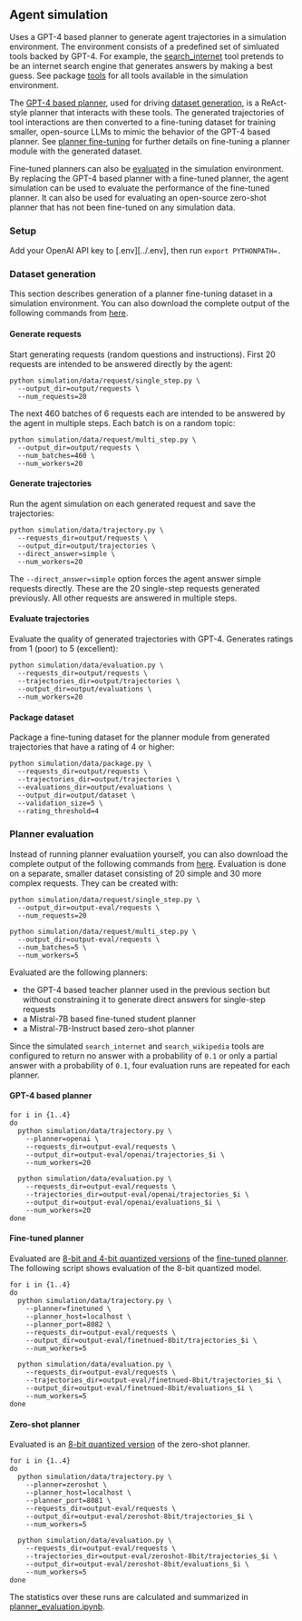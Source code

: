 ## Agent simulation

Uses a GPT-4 based planner to generate agent trajectories in a simulation environment. The environment consists of a predefined set of simluated tools backed by GPT-4. For example, the [search_internet](tools/search_internet.py) tool pretends to be an internet search engine that generates answers by making a best guess. See package [tools](tools) for all tools available in the simulation environment.

The [GPT-4 based planner](planner.py), used for driving [dataset generation](#dataset-generation), is a ReAct-style planner that interacts with these tools. The generated trajectories of tool interactions are then converted to a fine-tuning dataset for training smaller, open-source LLMs to mimic the behavior of the GPT-4 based planner. See [planner fine-tuning](../train/README.md) for further details on fine-tuning a planner module with the generated dataset.

Fine-tuned planners can also be [evaluated](#planner-evaluation) in the simulation environment. By replacing the GPT-4 based planner with a fine-tuned planner, the agent simulation can be used to evaluate the performance of the fine-tuned planner. It can also be used for evaluating an open-source zero-shot planner that has not been fine-tuned on any simulation data.

### Setup

Add your OpenAI API key to [.env][../.env], then run `export PYTHONPATH=.`

### Dataset generation

This section describes generation of a planner fine-tuning dataset in a simulation environment. You can also download the complete output of the following commands from [here](https://martin-krasser.com/gba/gba-output.zip).

#### Generate requests

Start generating requests (random questions and instructions). First 20 requests are intended to be answered directly by the agent:

```shell
python simulation/data/request/single_step.py \
  --output_dir=output/requests \
  --num_requests=20
```

The next 460 batches of 6 requests each are intended to be answered by the agent in multiple steps. Each batch is on a random topic:

```shell
python simulation/data/request/multi_step.py \
  --output_dir=output/requests \
  --num_batches=460 \
  --num_workers=20
```

#### Generate trajectories

Run the agent simulation on each generated request and save the trajectories:

```shell
python simulation/data/trajectory.py \
  --requests_dir=output/requests \
  --output_dir=output/trajectories \
  --direct_answer=simple \
  --num_workers=20
```

The `--direct_answer=simple` option forces the agent answer simple requests directly. These are the 20 single-step requests generated previously. All other requests are answered in multiple steps.

#### Evaluate trajectories

Evaluate the quality of generated trajectories with GPT-4. Generates ratings from 1 (poor) to 5 (excellent):

```shell
python simulation/data/evaluation.py \
  --requests_dir=output/requests \
  --trajectories_dir=output/trajectories \
  --output_dir=output/evaluations \
  --num_workers=20
```

#### Package dataset

Package a fine-tuning dataset for the planner module from generated trajectories that have a rating of 4 or higher:

```shell
python simulation/data/package.py \
  --requests_dir=output/requests \
  --trajectories_dir=output/trajectories \
  --evaluations_dir=output/evaluations \
  --output_dir=output/dataset \
  --validation_size=5 \
  --rating_threshold=4
```

### Planner evaluation

Instead of running planner evaluatiion yourself, you can also download the complete output of the following commands from [here](https://martin-krasser.com/gba/gba-output-eval.zip). Evaluation is done on a separate, smaller dataset consisting of 20 simple and 30 more complex requests. They can be created with:

```shell
python simulation/data/request/single_step.py \
  --output_dir=output-eval/requests \
  --num_requests=20

python simulation/data/request/multi_step.py \
  --output_dir=output-eval/requests \
  --num_batches=5 \
  --num_workers=5
```

Evaluated are the following planners:

- the GPT-4 based teacher planner used in the previous section but without constraining it to generate direct answers for single-step requests
- a Mistral-7B based fine-tuned student planner
- a Mistral-7B-Instruct based zero-shot planner

Since the simulated `search_internet` and `search_wikipedia` tools are configured to return no answer with a probability of `0.1` or only a partial answer with a probability of `0.1`, four evaluation runs are repeated for each planner.

#### GPT-4 based planner

```shell
for i in {1..4}
do
  python simulation/data/trajectory.py \
    --planner=openai \
    --requests_dir=output-eval/requests \
    --output_dir=output-eval/openai/trajectories_$i \
    --num_workers=20

  python simulation/data/evaluation.py \
    --requests_dir=output-eval/requests \
    --trajectories_dir=output-eval/openai/trajectories_$i \
    --output_dir=output-eval/openai/evaluations_$i \
    --num_workers=20
done
```

#### Fine-tuned planner

Evaluated are [8-bit and 4-bit quantized versions](https://huggingface.co/krasserm/gba-planner-7B-v0.1-GGUF) of the [fine-tuned planner](../train/README.md). The following script shows evaluation of the 8-bit quantized model.

```shell
for i in {1..4}
do
  python simulation/data/trajectory.py \
    --planner=finetuned \
    --planner_host=localhost \
    --planner_port=8082 \
    --requests_dir=output-eval/requests \
    --output_dir=output-eval/finetnued-8bit/trajectories_$i \
    --num_workers=5

  python simulation/data/evaluation.py \
    --requests_dir=output-eval/requests \
    --trajectories_dir=output-eval/finetnued-8bit/trajectories_$i \
    --output_dir=output-eval/finetnued-8bit/evaluations_$i \
    --num_workers=5
done
```

#### Zero-shot planner

Evaluated is an [8-bit quantized version](https://huggingface.co/TheBloke/Mistral-7B-Instruct-v0.2-GGUF) of the zero-shot planner.

```shell
for i in {1..4}
do
  python simulation/data/trajectory.py \
    --planner=zeroshot \
    --planner_host=localhost \
    --planner_port=8081 \
    --requests_dir=output-eval/requests \
    --output_dir=output-eval/zeroshot-8bit/trajectories_$i \
    --num_workers=5

  python simulation/data/evaluation.py \
    --requests_dir=output-eval/requests \
    --trajectories_dir=output-eval/zeroshot-8bit/trajectories_$i \
    --output_dir=output-eval/zeroshot-8bit/evaluations_$i \
    --num_workers=5
done
```

The statistics over these runs are calculated and summarized in [planner_evaluation.ipynb](../planner_evaluation.ipynb).
